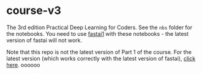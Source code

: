 # course-v3
The 3rd edition Practical Deep Learning for Coders. See the `nbs` folder for the notebooks. You need to use [fastai1](https://github.com/fastai/fastai1) with these notebooks - the latest version of fastai will not work.

Note that this repo is not the latest version of Part 1 of the course. For the latest version (which works correctly with the latest version of fastai), [click here](https://github.com/fastai/fastbook).
oooooo
